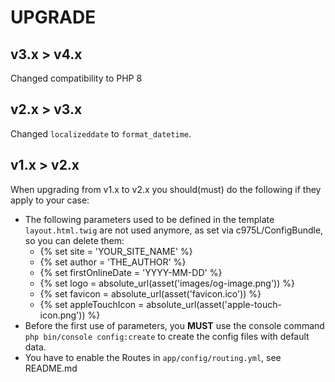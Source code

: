 # UPGRADE

## v3.x > v4.x

Changed compatibility to PHP 8

## v2.x > v3.x

Changed `localizeddate` to `format_datetime`.

## v1.x > v2.x

When upgrading from v1.x to v2.x you should(must) do the following if they apply to your case:

- The following parameters used to be defined in the template `layout.html.twig` are not used anymore, as set via c975L/ConfigBundle, so you can delete them:
  - {% set site = 'YOUR_SITE_NAME' %}
  - {% set author = 'THE_AUTHOR' %}
  - {% set firstOnlineDate = 'YYYY-MM-DD' %}
  - {% set logo = absolute_url(asset('images/og-image.png')) %}
  - {% set favicon = absolute_url(asset('favicon.ico')) %}
  - {% set appleTouchIcon = absolute_url(asset('apple-touch-icon.png')) %}
- Before the first use of parameters, you **MUST** use the console command `php bin/console config:create` to create the config files with default data.
- You have to enable the Routes in `app/config/routing.yml`, see README.md
